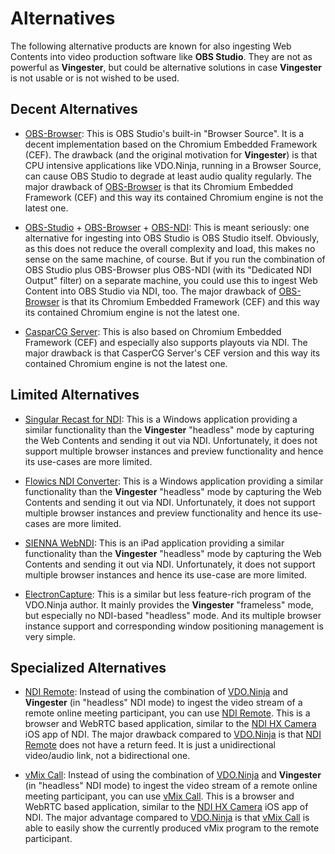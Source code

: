 
Alternatives
============

The following alternative products are known for also ingesting Web
Contents into video production software like **OBS Studio**. They are
not as powerful as **Vingester**, but could be alternative solutions in
case **Vingester** is not usable or is not wished to be used.

Decent Alternatives
-------------------

- [OBS-Browser](https://github.com/obsproject/obs-browser):
  This is OBS Studio's built-in "Browser Source". It is
  a decent implementation based on the Chromium Embedded
  Framework (CEF). The drawback (and the original motivation
  for **Vingester**) is that CPU intensive applications like
  VDO.Ninja, running in a Browser Source, can cause OBS Studio to
  degrade at least audio quality regularly. The major drawback of
  [OBS-Browser](https://github.com/obsproject/obs-browser) is that its
  Chromium Embedded Framework (CEF) and this way its contained Chromium
  engine is not the latest one.

- [OBS-Studio](https://obsproject.com) +
  [OBS-Browser](https://github.com/obsproject/obs-browser) +
  [OBS-NDI](https://github.com/Palakis/obs-ndi/): This is meant seriously:
  one alternative for ingesting into OBS Studio is OBS Studio itself.
  Obviously, as this does not reduce the overall complexity and load,
  this makes no sense on the same machine, of course. But if you run
  the combination of OBS Studio plus OBS-Browser plus OBS-NDI (with its
  "Dedicated NDI Output" filter) on a separate machine, you could use
  this to ingest Web Content into OBS Studio via NDI, too. The major
  drawback of [OBS-Browser](https://github.com/obsproject/obs-browser)
  is that its Chromium Embedded Framework (CEF) and this way its
  contained Chromium engine is not the latest one.

- [CasparCG Server](https://github.com/CasparCG/server): This
  is also based on Chromium Embedded Framework (CEF) and especially
  also supports playouts via NDI. The major drawback is that CasperCG
  Server's CEF version and this way its contained Chromium engine is not
  the latest one.

Limited Alternatives
--------------------

- [Singular Recast for NDI](https://www.singular.live/ndi):
  This is a Windows application providing a similar functionality than
  the **Vingester** "headless" mode by capturing the Web Contents and
  sending it out via NDI. Unfortunately, it does not support multiple
  browser instances and preview functionality and hence its use-cases
  are more limited.

- [Flowics NDI Converter](https://pages.flowics.com/flowics-ndi-converter):
  This is a Windows application providing a similar functionality than
  the **Vingester** "headless" mode by capturing the Web Contents and
  sending it out via NDI. Unfortunately, it does not support multiple
  browser instances and preview functionality and hence its use-cases
  are more limited.

- [SIENNA WebNDI](http://www.sienna-tv.com/ndi/webndi.html):
  This is an iPad application providing a similar functionality than
  the **Vingester** "headless" mode by capturing the Web Contents and
  sending it out via NDI. Unfortunately, it does not support multiple
  browser instances and hence its use-case are more limited.

- [ElectronCapture](https://github.com/steveseguin/electroncapture):
  This is a similar but less feature-rich program of the VDO.Ninja
  author. It mainly provides the **Vingester** "frameless" mode, but
  especially no NDI-based "headless" mode. And its multiple browser
  instance support and corresponding window positioning management is
  very simple.

Specialized Alternatives
------------------------

- [NDI Remote](https://www.ndi.tv/tools/):
  Instead of using the combination of [VDO.Ninja](https://vdo.ninja)
  and **Vingester** (in "headless" NDI mode) to ingest the
  video stream of a remote online meeting participant, you
  can use [NDI Remote](https://www.ndi.tv/tools/). This is a
  browser and WebRTC based application, similar to the [NDI HX
  Camera](https://apps.apple.com/de/app/ndi-hx-camera/id1477266080)
  iOS app of NDI. The major drawback compared to
  [VDO.Ninja](https://vdo.ninja) is that [NDI
  Remote](https://www.ndi.tv/tools/) does not have a return feed. It is
  just a unidirectional video/audio link, not a bidirectional one.

- [vMix Call](https://www.vmix.com/products/vmix-call.aspx):
  Instead of using the combination of [VDO.Ninja](https://vdo.ninja)
  and **Vingester** (in "headless" NDI mode) to ingest the
  video stream of a remote online meeting participant, you
  can use [vMix Call](https://www.vmix.com/products/vmix-call.aspx). This is a
  browser and WebRTC based application, similar to the [NDI HX
  Camera](https://apps.apple.com/de/app/ndi-hx-camera/id1477266080)
  iOS app of NDI. The major advantage compared to
  [VDO.Ninja](https://vdo.ninja) is that [vMix
  Call](https://www.vmix.com/products/vmix-call.aspx) is able to easily show
  the currently produced vMix program to the remote participant.

